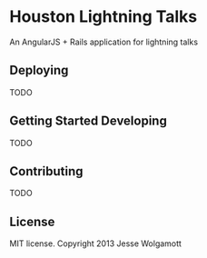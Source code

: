 Houston Lightning Talks
=======================

An AngularJS + Rails application for lightning talks

Deploying
---------------

TODO

Getting Started Developing
-------------------------
TODO

Contributing
------------
TODO

License
-------

MIT license. Copyright 2013 Jesse Wolgamott
